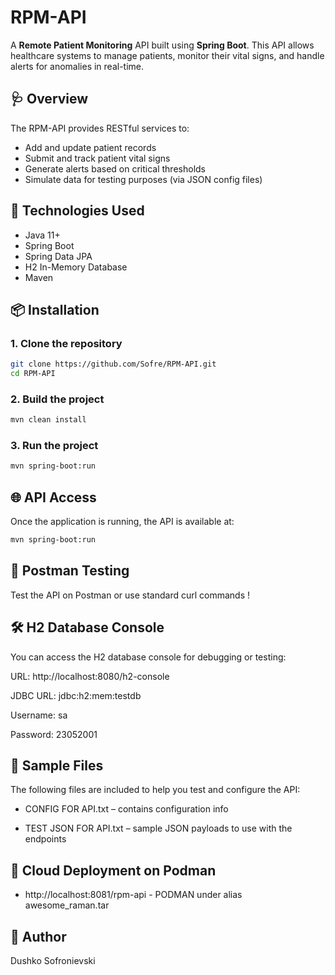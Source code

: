 # **RPM-API**

A **Remote Patient Monitoring** API built using **Spring Boot**. This API allows healthcare systems to manage patients, monitor their vital signs, and handle alerts for anomalies in real-time.

## 🩺 Overview

The RPM-API provides RESTful services to:

- Add and update patient records
- Submit and track patient vital signs
- Generate alerts based on critical thresholds
- Simulate data for testing purposes (via JSON config files)

## 🚀 Technologies Used

- Java 11+
- Spring Boot
- Spring Data JPA
- H2 In-Memory Database
- Maven

## 📦 Installation

### 1. Clone the repository

```bash
git clone https://github.com/Sofre/RPM-API.git
cd RPM-API
```

### 2. Build the project 

```bash
mvn clean install
```

### 3. Run the project 

```bash
mvn spring-boot:run
```


##  🌐 API Access
Once the application is running, the API is available at: 

```bash
mvn spring-boot:run
```

## 🚚 Postman Testing
Test the API on Postman or use standard curl commands ! 



## 🛠 H2 Database Console
You can access the H2 database console for debugging or testing:

URL: http://localhost:8080/h2-console

JDBC URL: jdbc:h2:mem:testdb

Username: sa

Password: 23052001



## 📑 Sample Files
The following files are included to help you test and configure the API:

* CONFIG FOR API.txt – contains configuration info

* TEST JSON FOR API.txt – sample JSON payloads to use with the endpoints




## 🚀 Cloud Deployment on Podman 

* http://localhost:8081/rpm-api  - PODMAN under alias awesome_raman.tar 



## 👤 Author
Dushko Sofronievski
